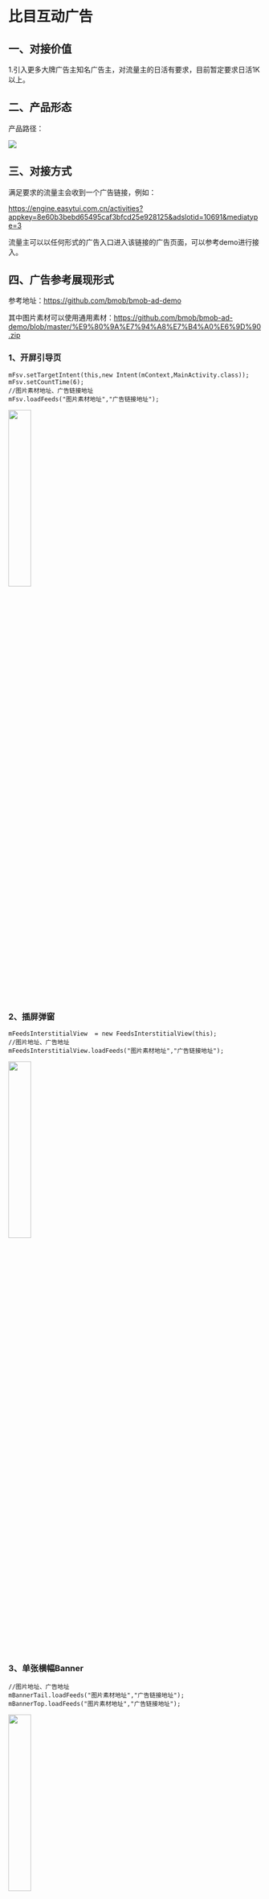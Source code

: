 # 比目互动广告




## 一、对接价值 

1.引入更多大牌广告主知名广告主，对流量主的日活有要求，目前暂定要求日活1K以上。


## 二、产品形态 

产品路径： 

![](http://www.bmob.cn/uploads/attached/image/20181214/20181214102519_56722.png)


## 三、对接方式 

满足要求的流量主会收到一个广告链接，例如：

https://engine.easytui.com.cn/activities?appkey=8e60b3bebd65495caf3bfcd25e928125&adslotid=10691&mediatype=3

流量主可以以任何形式的广告入口进入该链接的广告页面，可以参考demo进行接入。

## 四、广告参考展现形式

参考地址：https://github.com/bmob/bmob-ad-demo

其中图片素材可以使用通用素材：https://github.com/bmob/bmob-ad-demo/blob/master/%E9%80%9A%E7%94%A8%E7%B4%A0%E6%9D%90.zip

### 1、开屏引导页
```
mFsv.setTargetIntent(this,new Intent(mContext,MainActivity.class));
mFsv.setCountTime(6);
//图片素材地址、广告链接地址
mFsv.loadFeeds("图片素材地址","广告链接地址");
```
<img src="https://github.com/bmob/bmob-ad-demo/blob/master/%E5%BC%80%E5%B1%8F%E5%B9%BF%E5%91%8A.png" width = 30% height = 30%>


### 2、插屏弹窗
```
mFeedsInterstitialView  = new FeedsInterstitialView(this);
//图片地址、广告地址
mFeedsInterstitialView.loadFeeds("图片素材地址","广告链接地址");
```
<img src="https://github.com/bmob/bmob-ad-demo/blob/master/%E6%8F%92%E5%B1%8F%E5%B9%BF%E5%91%8A.png" width = 30% height = 30%>


### 3、单张横幅Banner
```
//图片地址、广告地址
mBannerTail.loadFeeds("图片素材地址","广告链接地址");
mBannerTop.loadFeeds("图片素材地址","广告链接地址");

```
<img src="https://github.com/bmob/bmob-ad-demo/blob/master/banner%E5%B9%BF%E5%91%8A.png" width = 30% height = 30%>


### 4、多张轮播横幅Banner
```
List<String> image = new ArrayList<>();
image.add("图片素材地址");
image.add("图片素材地址");

List<String> urls = new ArrayList<>();
urls.add("广告链接地址");
urls.add("广告链接地址");
//图片地址、广告地址
mFeedsBannerMultiView.loadFeeds(image,urls);

```
<img src="https://github.com/bmob/bmob-ad-demo/blob/master/%E8%BD%AE%E6%92%AD%E5%B9%BF%E5%91%8A.png" width = 30% height = 30%>

### 5、浮标悬浮窗
```
//图片地址、广告地址
mFdv.loadFeeds("图片素材地址","广告链接地址");
```
<img src="https://github.com/bmob/bmob-ad-demo/blob/master/%E6%B5%AE%E6%A0%87%E5%B9%BF%E5%91%8A.png" width = 30% height = 30%>

### 6、推送
```
FeedsPush feedsPush = new FeedsPush(mContext);
//广告链接地址
feedsPush.loadFeeds("广告链接地址");
```

## 五：计费

采用双重结算方式：

1、用户点击领券，获得收益。

2、用户进入广告主落地页，填写信息，获得收益。




## 六：收益提现

流量主提供Bmob应用的AppId，Bmob后台会每天更新收益情况，提现按照目前Bmob系统的提现规则：

![](https://github.com/bmob/bmob-ad-demo/blob/master/%E6%94%B6%E7%9B%8A.jpg?raw=true)

## 七、合作流程 

通过以下联系方式，告知应用名称、下载链接以及日活跃量。

目前该广告仅限APP接入，暂时不支持小程序广告接入，后续完善了会通知大家。

微信1：cloudid6666

微信2：13760289294

QQ1：3184067858

QQ2：1769379819

QQ群：534067293



